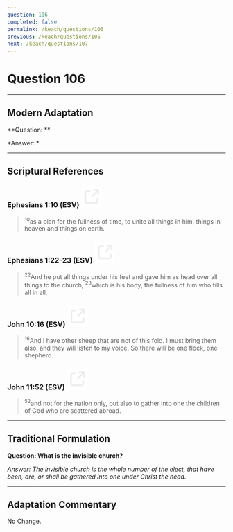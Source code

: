```yaml
---
question: 106
completed: false
permalink: /keach/questions/106
previous: /keach/questions/105
next: /keach/questions/107
---
```

# Question 106

---
## Modern Adaptation
**Question: **

*Answer: *

---
## Scriptural References
### Ephesians 1:10 (ESV) <a href="https://biblegateway.com/passage/?search=Ephesians+1%3A10&version=ESV"><img src="/assets/svg/link.svg"/></a>
> <sup>10</sup>as a plan for the fullness of time, to unite all things in him, things in heaven and things on earth.

### Ephesians 1:22-23 (ESV) <a href="https://biblegateway.com/passage/?search=Ephesians+1%3A22-23&version=ESV"><img src="/assets/svg/link.svg"/></a>
> <sup>22</sup>And he put all things under his feet and gave him as head over all things to the church,
> <sup>23</sup>which is his body, the fullness of him who fills all in all.

### John 10:16 (ESV) <a href="https://biblegateway.com/passage/?search=John+10%3A16&version=ESV"><img src="/assets/svg/link.svg"/></a>
> <sup>16</sup>And I have other sheep that are not of this fold. I must bring them also, and they will listen to my voice. So there will be one flock, one shepherd.

### John 11:52 (ESV) <a href="https://biblegateway.com/passage/?search=John+11%3A52&version=ESV"><img src="/assets/svg/link.svg"/></a>
> <sup>52</sup>and not for the nation only, but also to gather into one the children of God who are scattered abroad.


---
## Traditional Formulation
**Question: What is the invisible church?**

*Answer: The invisible church is the whole number of the elect, that have been, are, or shall be gathered into one under Christ the head.*

---
## Adaptation Commentary
No Change.